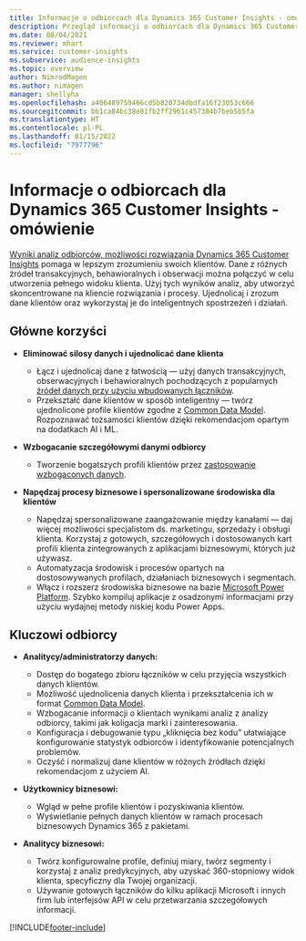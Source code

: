```yaml
---
title: Informacje o odbiorcach dla Dynamics 365 Customer Insights - omówienie
description: Przegląd informacji o odbiorcach dla Dynamics 365 Customer Insights.
ms.date: 08/04/2021
ms.reviewer: mhart
ms.service: customer-insights
ms.subservice: audience-insights
ms.topic: overview
author: NimrodMagen
ms.author: nimagen
manager: shellyha
ms.openlocfilehash: a406489759466cd5b820734dbdfa16f23053c666
ms.sourcegitcommit: bb1ca84bc38e81fb2ff2961c457384b7beb5b5fa
ms.translationtype: HT
ms.contentlocale: pl-PL
ms.lasthandoff: 01/15/2022
ms.locfileid: "7977796"
---
```

# <a name="audience-insights-for-dynamics-365-customer-insights-overview"></a>Informacje o odbiorcach dla Dynamics 365 Customer Insights - omówienie

[Wyniki analiz odbiorców, możliwości rozwiązania Dynamics 365 Customer Insights](https://dynamics.microsoft.com/ai/customer-insights/audience-insights-capability/) pomaga w lepszym zrozumieniu swoich klientów. Dane z różnych źródeł transakcyjnych, behawioralnych i obserwacji można połączyć w celu utworzenia pełnego widoku klienta. Użyj tych wyników analiz, aby utworzyć skoncentrowane na kliencie rozwiązania i procesy. Ujednolicaj i zrozum dane klientów oraz wykorzystaj je do inteligentnych spostrzeżeń i działań.

## <a name="main-benefits"></a>Główne korzyści 

- **Eliminować silosy danych i ujednolicać dane klienta**

  - Łącz i ujednolicaj dane z łatwością — użyj danych transakcyjnych, obserwacyjnych i behawioralnych pochodzących z popularnych [źródeł danych przy użyciu wbudowanych łączników](data-sources.md).
  - Przekształć dane klientów w sposób inteligentny — twórz ujednolicone profile klientów zgodne z [Common Data Model](/common-data-model/). Rozpoznawać tożsamości klientów dzięki rekomendacjom opartym na dodatkach AI i ML.

- **Wzbogacanie szczegółowymi danymi odbiorcy**

  - Tworzenie bogatszych profili klientów przez [zastosowanie wzbogaconych danych](enrichment-hub.md).  

- **Napędzaj procesy biznesowe i spersonalizowane środowiska dla klientów**

  - Napędzaj spersonalizowane zaangażowanie między kanałami — daj więcej możliwości specjalistom ds. marketingu, sprzedaży i obsługi klienta. Korzystaj z gotowych, szczegółowych i dostosowanych kart profili klienta zintegrowanych z aplikacjami biznesowymi, których już używasz.
  - Automatyzacja środowisk i procesów opartych na dostosowywanych profilach, działaniach biznesowych i segmentach.
  - Włącz i rozszerz środowiska biznesowe na bazie [Microsoft Power Platform](https://powerplatform.microsoft.com/). Szybko kompiluj aplikacje z osadzonymi informacjami przy użyciu wydajnej metody niskiej kodu Power Apps.  

## <a name="key-audiences"></a>Kluczowi odbiorcy

- **Analitycy/administratorzy danych:**

  - Dostęp do bogatego zbioru łączników w celu przyjęcia wszystkich danych klientów.
  - Możliwość ujednolicenia danych klienta i przekształcenia ich w format [Common Data Model](/common-data-model/).
  - Wzbogacanie informacji o klientach wynikami analiz z analizy odbiorcy, takimi jak koligacja marki i zainteresowania.
  - Konfiguracja i debugowanie typu „kliknięcia bez kodu” ułatwiające konfigurowanie statystyk odbiorców i identyfikowanie potencjalnych problemów.
  - Oczyść i normalizuj dane klientów w różnych źródłach dzięki rekomendacjom z użyciem AI.  

- **Użytkownicy biznesowi:**

  - Wgląd w pełne profile klientów i pozyskiwania klientów.
  - Wyświetlanie pełnych danych klientów w ramach procesach biznesowych Dynamics 365 z pakietami.

- **Analitycy biznesowi:**

  - Twórz konfigurowalne profile, definiuj miary, twórz segmenty i korzystaj z analiz predykcyjnych, aby uzyskać 360-stopniowy widok klienta, specyficzny dla Twojej organizacji.  
  - Używanie gotowych łączników do kilku aplikacji Microsoft i innych firm lub interfejsów API w celu przetwarzania szczegółowych informacji.

[!INCLUDE[footer-include](../includes/footer-banner.md)]